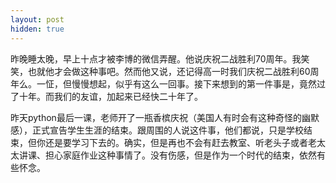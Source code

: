 ```yaml
---
layout: post
hidden: true
---
```

昨晚睡太晚，早上十点才被李博的微信弄醒。他说庆祝二战胜利70周年。我笑笑，也就他才会做这种事吧。然而他又说，还记得高一时我们庆祝二战胜利60周年么。一怔，但慢慢想起，似乎有这么一回事。接下来想到的第一件事是，竟然过了十年。而我们的友谊，加起来已经快二十年了。

昨天python最后一课，老师开了一瓶香槟庆祝（美国人有时会有这种奇怪的幽默感），正式宣告学生生涯的结束。跟周围的人说这件事，他们都说，只是学校结束，但你还是要学习下去的。确实，但是再也不会有赶去教室、听老头子或者老太太讲课、担心家庭作业这种事情了。没有伤感，但是作为一个时代的结束，依然有些怀念。